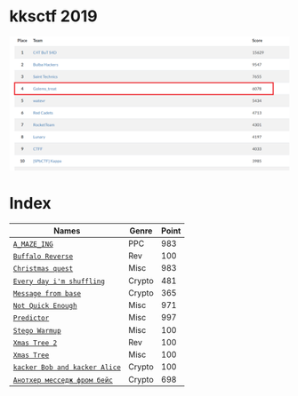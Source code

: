 # kksctf 2019

<img src="scoreboard.png">

# Index

| Names                  |Genre               |Point      |
|------------------------|---------------------|----------|
| [`A_MAZE_ING`](A_MAZE_ING/)|PPC|983|
| [`Buffalo Reverse`](Buffalo%20Reverse/)|Rev|100|
| [`Christmas quest`](Christmas%20quest/)|Misc|983|
| [`Every day i'm shuffling`](Every%20day%20i'm%20shuffling/)|Crypto|481|
| [`Message from base`](Message%20from%20base/)|Crypto|365|
| [`Not Quick Enough`](Not%20Quick%20Enough/)|Misc|971|
| [`Predictor`](Predictor/)|Misc|997|
| [`Stego Warmup`](Stego%20Warmup/)|Misc|100|
| [`Xmas Tree 2`](Xmas%20Tree%202/)|Rev|100|
| [`Xmas Tree`](Xmas%20Tree/)|Misc|100|
| [`kacker Bob and kacker Alice`](kacker%20Bob%20and%20kacker%20Alice/)|Crypto|100|
| [`Анотхер месседж фром бейс`](Анотхер%20месседж%20фром%20бейс/)|Crypto|698|
